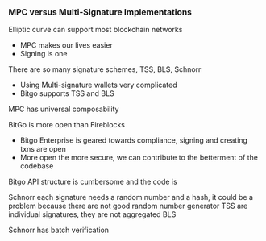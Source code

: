 ### MPC versus Multi-Signature Implementations

Elliptic curve can support most blockchain networks
- MPC makes our lives easier
- Signing is one

There are so many signature schemes, TSS, BLS, Schnorr
- Using Multi-signature wallets very complicated
- Bitgo supports TSS and BLS

MPC has universal composability

BitGo is more open than Fireblocks
- Bitgo Enterprise is geared towards compliance, signing and creating txns are open
- More open the more secure, we can contribute to the betterment of the codebase

Bitgo API structure is cumbersome and the code is

Schnorr each signature needs a random number and a hash, it could be a problem because there are not good random number generator
TSS are individual signatures, they are not aggregated
BLS

Schnorr has batch verification
